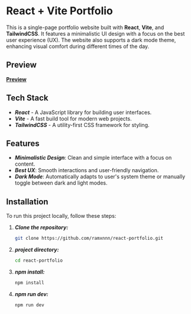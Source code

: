 # React + Vite Portfolio

This is a single-page portfolio website built with **React**, **Vite**, and **TailwindCSS**. It features a minimalistic UI design with a focus on the best user experience (UX). The website also supports a dark mode theme, enhancing visual comfort during different times of the day.

## Preview
**[Preview](https://react-portfolio-psi-ashy.vercel.app/)**

## Tech Stack

- ***React*** - A JavaScript library for building user interfaces.
- ***Vite*** - A fast build tool for modern web projects.
- ***TailwindCSS*** - A utility-first CSS framework for styling.

## Features

- ***Minimalistic Design***: Clean and simple interface with a focus on content.
- ***Best UX***: Smooth interactions and user-friendly navigation.
- ***Dark Mode***: Automatically adapts to user's system theme or manually toggle between dark and light modes.

## Installation

To run this project locally, follow these steps:

1. ***Clone the repository:***
   ```bash
   git clone https://github.com/ramxnnn/react-portfolio.git
   ```

1. ***project directory:***
   ```bash
   cd react-portfolio
   ```

1. ***npm install:***
   ```bash
   npm install
   ```

1. ***npm run dev:***
   ```bash
   npm run dev
   ```

